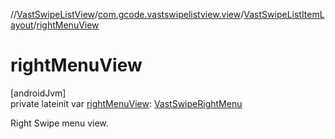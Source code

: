 //[VastSwipeListView](../../../index.md)/[com.gcode.vastswipelistview.view](../index.md)/[VastSwipeListItemLayout](index.md)/[rightMenuView](right-menu-view.md)

# rightMenuView

[androidJvm]\
private lateinit var [rightMenuView](right-menu-view.md): [VastSwipeRightMenu](../-vast-swipe-right-menu/index.md)

Right Swipe menu view.
